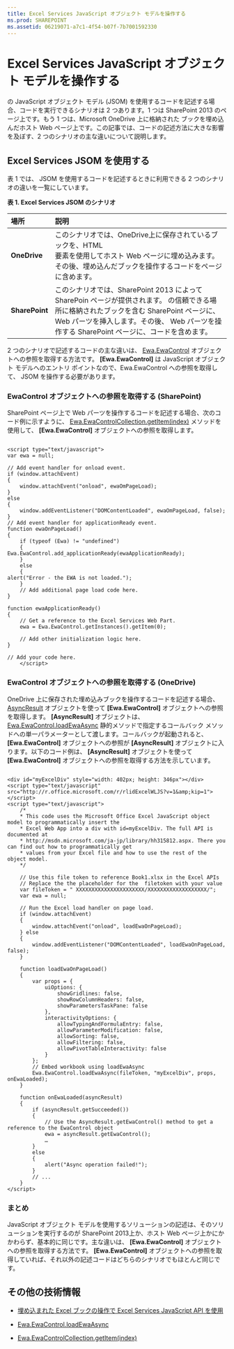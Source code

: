```yaml
---
title: Excel Services JavaScript オブジェクト モデルを操作する
ms.prod: SHAREPOINT
ms.assetid: 06219071-a7c1-4f54-b07f-7b7001592330
---
```



# Excel Services JavaScript オブジェクト モデルを操作する

 の JavaScript オブジェクト モデル (JSOM) を使用するコードを記述する場合、コードを実行できるシナリオは 2 つあります。1 つは SharePoint 2013 のページ上です。もう 1 つは、Microsoft OneDrive 上に格納された ブックを埋め込んだホスト Web ページ上です。この記事では、コードの記述方法に大きな影響を及ぼす、2 つのシナリオの主な違いについて説明します。
  
    
    


## Excel Services JSOM を使用する

表 1 では、 JSOM を使用するコードを記述するときに利用できる 2 つのシナリオの違いを一覧にしています。
  
    
    

**表 1. Excel Services JSOM のシナリオ**


|**場所**|**説明**|
|:-----|:-----|
|**OneDrive** <br/> |このシナリオでは、OneDrive上に保存されているブックを、HTML <div> 要素を使用してホスト Web ページに埋め込みます。その後、埋め込んだブックを操作するコードをページに含めます。  <br/> |
|**SharePoint** <br/> |このシナリオでは、SharePoint 2013 によって SharePoin ページが提供されます。 の信頼できる場所に格納されたブックを含む SharePoint ページに、 Web パーツを挿入します。その後、 Web パーツを操作する SharePoint ページに、コードを含めます。  <br/> |
   
2 つのシナリオで記述するコードの主な違いは、 [Ewa.EwaControl](http://msdn.microsoft.com/library/6e441406-d67a-0da9-f996-71f4e4b4c144%28Office.15%29.aspx) オブジェクトへの参照を取得する方法です。 **[Ewa.EwaControl]** は JavaScript オブジェクト モデルへのエントリ ポイントなので、Ewa.EwaControl への参照を取得して、 JSOM を操作する必要があります。
  
    
    

### EwaControl オブジェクトへの参照を取得する (SharePoint)

SharePoint ページ上で Web パーツを操作するコードを記述する場合、次のコード例に示すように、 [Ewa.EwaControlCollection.getItem(index)](http://msdn.microsoft.com/library/11dd3a65-f914-4b34-bbaf-0206c8153d2b%28Office.15%29.aspx) メソッドを使用して、 **[Ewa.EwaControl]** オブジェクトへの参照を取得します。
  
    
    

```

<script type="text/javascript">
var ewa = null;

// Add event handler for onload event.
if (window.attachEvent) 
{ 
    window.attachEvent("onload", ewaOmPageLoad);    
} 
else 
{ 
    window.addEventListener("DOMContentLoaded", ewaOmPageLoad, false); 
}
// Add event handler for applicationReady event.
function ewaOnPageLoad()
{
    if (typeof (Ewa) != "undefined")
    {
Ewa.EwaControl.add_applicationReady(ewaApplicationReady);
    }
    else
    {
alert("Error - the EWA is not loaded.");
    }
    // Add additional page load code here.
}

function ewaApplicationReady()
{
    // Get a reference to the Excel Services Web Part.
    ewa = Ewa.EwaControl.getInstances().getItem(0);

    // Add other initialization logic here.
}

// Add your code here.
    </script>
```


### EwaControl オブジェクトへの参照を取得する (OneDrive)

OneDrive 上に保存された埋め込みブックを操作するコードを記述する場合、 [AsyncResult](http://msdn.microsoft.com/library/1da51396-834c-d85b-a9b0-ce21e4329946%28Office.15%29.aspx) オブジェクトを使って **[Ewa.EwaControl]** オブジェクトへの参照を取得します。 **[AsyncResult]** オブジェクトは、 [Ewa.EwaControl.loadEwaAsync](http://msdn.microsoft.com/library/a7ee4d6d-5472-b942-c78e-b368d30bcb0e%28Office.15%29.aspx) 静的メソッドで指定するコールバック メソッドへの単一パラメーターとして渡します。コールバックが起動されると、 **[Ewa.EwaControl]** オブジェクトへの参照が **[AsyncResult]** オブジェクトに入ります。以下のコード例は、 **[AsyncResult]** オブジェクトを使って **[Ewa.EwaControl]** オブジェクトへの参照を取得する方法を示しています。
  
    
    

```

<div id="myExcelDiv" style="width: 402px; height: 346px"></div>
<script type="text/javascript" src="http://r.office.microsoft.com/r/rlidExcelWLJS?v=1&amp;kip=1"></script>
<script type="text/javascript">
    /*
    * This code uses the Microsoft Office Excel JavaScript object model to programmatically insert the
    * Excel Web App into a div with id=myExcelDiv. The full API is documented at
    * http://msdn.microsoft.com/ja-jp/library/hh315812.aspx. There you can find out how to programmatically get
    * values from your Excel file and how to use the rest of the object model. 
    */

    // Use this file token to reference Book1.xlsx in the Excel APIs
    // Replace the the placeholder for the  filetoken with your value
    var fileToken = " XXXXXXXXXXXXXXXXXXXXXX/XXXXXXXXXXXXXXXXXXX/";
    var ewa = null;

    // Run the Excel load handler on page load.
    if (window.attachEvent)
    {
        window.attachEvent("onload", loadEwaOnPageLoad);
    } else
    {
        window.addEventListener("DOMContentLoaded", loadEwaOnPageLoad, false);
    }

    function loadEwaOnPageLoad()
    {
        var props = {
            uiOptions: {
                showGridlines: false,
                showRowColumnHeaders: false,
                showParametersTaskPane: false
            },
            interactivityOptions: {
                allowTypingAndFormulaEntry: false,
                allowParameterModification: false,
                allowSorting: false,
                allowFiltering: false,
                allowPivotTableInteractivity: false
            }
        };
        // Embed workbook using loadEwaAsync
        Ewa.EwaControl.loadEwaAsync(fileToken, "myExcelDiv", props, onEwaLoaded);
    }

    function onEwaLoaded(asyncResult)
    { 
        if (asyncResult.getSucceeded())
        {
            // Use the AsyncResult.getEwaControl() method to get a reference to the EwaControl object
            ewa = asyncResult.getEwaControl();
            …
        }
        else
        {
            alert("Async operation failed!");
        }
        // ...
    }    
</script>
```


### まとめ

 JavaScript オブジェクト モデルを使用するソリューションの記述は、そのソリューションを実行するのが SharePoint 2013上か、ホスト Web ページ上かにかかわらず、基本的に同じです。主な違いは、 **[Ewa.EwaControl]** オブジェクトへの参照を取得する方法です。 **[Ewa.EwaControl]** オブジェクトへの参照を取得していれば、それ以外の記述コードはどちらのシナリオでもほとんど同じです。
  
    
    

## その他の技術情報
<a name="SP15DevKitchenCon_AnatomyofanappSignupsheets_Additionalresources"> </a>


-  [埋め込まれた Excel ブックの操作で Excel Services JavaScript API を使用](http://msdn.microsoft.com/ja-jp/library/hh315812.aspx)
    
  
-  [Ewa.EwaControl.loadEwaAsync](http://msdn.microsoft.com/library/a7ee4d6d-5472-b942-c78e-b368d30bcb0e%28Office.15%29.aspx)
    
  
-  [Ewa.EwaControlCollection.getItem(index)](http://msdn.microsoft.com/library/11dd3a65-f914-4b34-bbaf-0206c8153d2b%28Office.15%29.aspx)
    
  

